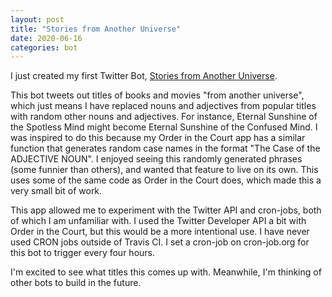 ```yaml
---
layout: post
title: "Stories from Another Universe"
date: 2020-06-16
categories: bot
---
```


I just created my first Twitter Bot, [Stories from Another Universe][stories-universe]. 

This bot tweets out titles of books and movies "from another universe", which just means I have 
replaced nouns and adjectives from popular titles with random other nouns and adjectives. 
For instance, Eternal Sunshine of the Spotless Mind might become Eternal Sunshine of the Confused Mind.
I was inspired to do this because my Order in the Court app has a similar function 
that generates random case names in the format
"The Case of the ADJECTIVE NOUN". I enjoyed seeing this randomly generated phrases (some funnier than others), 
and wanted that 
feature to live on its own. This uses some of the same code as Order in the Court does, which made this a very
small bit of work.

This app allowed me to experiment with the Twitter API and cron-jobs, both of which I am unfamiliar with. 
I used the Twitter Developer API a bit with Order in the Court, but this would be a more intentional use. 
I have never used CRON jobs outside of Travis CI. I set a cron-job on cron-job.org for this bot to trigger every
four hours.

I'm excited to see what titles this comes up with. Meanwhile, I'm thinking of other bots to build in the future.

[stories-universe]: https://twitter.com/StoriesUniverse